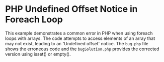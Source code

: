 # PHP Undefined Offset Notice in Foreach Loop
This example demonstrates a common error in PHP when using foreach loops with arrays.  The code attempts to access elements of an array that may not exist, leading to an 'Undefined offset' notice.
The `bug.php` file shows the erroneous code and the `bugSolution.php` provides the corrected version using isset() or empty().